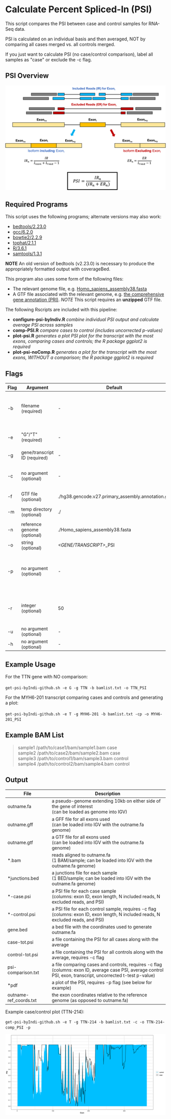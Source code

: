 Calculate Percent Spliced-In (PSI)
==================================

This script compares the PSI between case and control samples for RNA-Seq data.

PSI is calculated on an individual basis and then averaged, NOT by comparing all cases merged vs. all controls merged.

If you just want to calculate PSI (no case/control comparison), label all samples as "case" or exclude the -c flag.

PSI Overview
------------

![](PSI-graphic.png "A graphic summarizing PSI")

Required Programs
-----------------

This script uses the following programs; alternate versions may also work:

  * [bedtools/2.23.0](https://github.com/arq5x/bedtools2/releases/tag/v2.23.0)
  * [gcc/6.2.0](https://linuxfromscratch.org/blfs/view/7.10/general/gcc.html)
  * [bowtie2/2.2.9](http://bowtie-bio.sourceforge.net/bowtie2/index.shtml)
  * [tophat/2.1.1](https://ccb.jhu.edu/software/tophat/index.shtml)
  * [R/3.6.1](https://www.r-project.org/)
  * [samtools/1.3.1](http://www.htslib.org/doc/1.3.1/samtools.html)

**NOTE** An old version of bedtools (v2.23.0) is necessary to produce the appropriately formatted output with coverageBed.



This program also uses some form of the following files:

  * The relevant genome file, e.g. [Homo_sapiens_assembly38.fasta](https://console.cloud.google.com/storage/browser/genomics-public-data/resources/broad/hg38/v0/)
  * A GTF file associated with the relevant genome, e.g. [the comprehensive gene annotation (PRI)](https://www.gencodegenes.org/human/release_27.html). *NOTE* This script requires an **unzipped** GTF file.



The following Rscripts are included with this pipeline:

  * **configure-psi-byIndiv.R** *combine individual PSI output and calculate average PSI across samples*
  * **comp-PSI.R** *compare cases to control (includes uncorrected p-values)*
  * **plot-psi.R** *generates a plot PSI plot for the transcript with the most exons, comparing cases and controls; the R package ggplot2 is required*
  * **plot-psi-noComp.R** *generates a plot for the transcript with the most exons, WITHOUT a comparison; the R package ggplot2 is required*


Flags
-----

| Flag | Argument                          | Default                                            | Description |
|------|-----------------------------------|----------------------------------------------------|-------------|
| -b   | filename (required)               | -                                                  | a file with col1=sample_id, col2=bam, and col2=case/control (example BAM list below) |
| -e   | \"G\"/\"T\" (required)            | -                                                  | \"G\" to calculate for a gene or \"T\" to calculate for a transcript
| -g   | gene/transcript ID (required)     | -                                                  | gene/transcript of interest |
| -c   | no argument  (optional)           | -                                                  | compare cases and controls (must be specified in bamlist) |
| -f   | GTF file (optional)               | ./hg38.gencode.v27.primary_assembly.annotation.gtf | the full path to the reference GTF file |
| -m   | temp directory (optional)         | ./                                                 | a temporary directory to store intermediate files |
| -n   | reference genome (optional)       | ./Homo_sapiens_assembly38.fasta                    | the full path to the reference genome |
| -o   | string (optional)                 | *\<GENE/TRANSCRIPT\>*_PSI                                       | the basename for output files |
| -p   | no argument (optional)            | -                                                  | generate a plot of the PSI for the transcript with the highest exon count (requires ggplot2 R package) |
| -r   | integer (optional)                | 50                                                 | the length of the read. Use the shortest sample read length, longer reads are trimmed |
| -u   | no argument (optional)            | -                                                  | Use unpaired reads |
| -h   | no argument (optional)            | -                                                  | print usage |


Example Usage
-------------

For the TTN gene with NO comparison:<br /><br />
    `get-psi-byIndi-github.sh -e G -g TTN -b bamlist.txt -o TTN_PSI`

For the MYH6-201 transcript comparing cases and controls and generating a plot:<br /><br />
    `get-psi-byIndi-github.sh -e T -g MYH6-201 -b bamlist.txt -cp -o MYH6-201_PSI`


Example BAM List
----------------

> sample1	/path/to/case1/bam/sample1.bam	case<br />
> sample2	/path/to/case2/bam/sample2.bam	case<br />
> sample3	/path/to/control1/bam/sample3.bam	control<br />
> sample4	/path/to/control2/bam/sample4.bam	control<br />


Output
------

| File                   | Description                                                                                                                             |
|------------------------|-----------------------------------------------------------------------------------------------------------------------------------------|
| outname.fa             | a pseudo-genome extending 10kb on either side of the gene of interest<br /> (can be loaded as genome into IGV)                          |
| outname.gff            | a GFF file for all exons used <br /> (can be loaded into IGV with the outname.fa genome)                                                |
| outname.gtf            | a GTF file for all exons used <br /> (can be loaded into IGV with the outname.fa genome)                                                |
| *.bam                  | reads aligned to outname.fa <br /> (1 BAM/sample; can be loaded into IGV with the outname.fa genome)                                    |
| *junctions.bed         | a junctions file for each sample<br /> (1 BED/sample; can be loaded into IGV with the outname.fa genome)                                |
| *-case.psi             | a PSI file for each case sample <br /> (columns: exon ID, exon length, N included reads, N excluded reads, and PSI)                     |
| *-control.psi          | a PSI file for each control sample, requires -c flag<br /> (columns: exon ID, exon length, N included reads, N excluded reads, and PSI) |
| gene.bed               | a bed file with the coordinates used to generate outname.fa                                                                             |
| case-tot.psi           | a file containing the PSI for all cases along with the average                                                                          |
| control-tot.psi        | a file containing the PSI for all controls along with the average, requires -c flag                                                     |
| psi-comparison.txt     | a file comparing cases and controls, requires -c flag<br /> (columns: exon ID, average case PSI, average control PSI, exon, transcript, uncorrected t-test p-value) |
| *pdf                   | a plot of the PSI, requires -p flag (see below for example)                                                                             |
| outname-ref_coords.txt | the exon coordinates relative to the reference genome (as opposed to outname.fa)                                                        |

Example case/control plot (TTN-214):

`get-psi-byIndi-github.sh -e T -g TTN-214 -b bamlist.txt -c -o TTN-214-comp_PSI -p`


![TTN-214-comp_PSI-out/TTN-214-comp_PSI-plot.pdf](TTN-214-comp_PSI-plot.png "A sample PSI-comparison plot")
